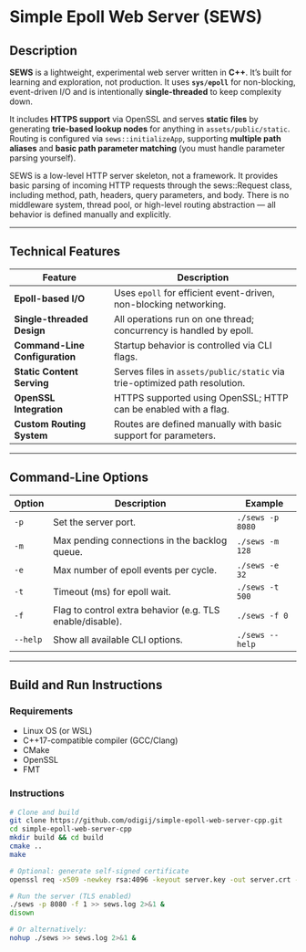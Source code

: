 # Simple Epoll Web Server (SEWS)

## Description

**SEWS** is a lightweight, experimental web server written in **C++**. It’s built for learning and exploration, not production. It uses **`sys/epoll`** for non-blocking, event-driven I/O and is intentionally **single-threaded** to keep complexity down.

It includes **HTTPS support** via OpenSSL and serves **static files** by generating **trie-based lookup nodes** for anything in `assets/public/static`. Routing is configured via `sews::initializeApp`, supporting **multiple path aliases** and **basic path parameter matching** (you must handle parameter parsing yourself).

SEWS is a low-level HTTP server skeleton, not a framework. It provides basic parsing of incoming HTTP requests through the sews::Request class, including method, path, headers, query parameters, and body. There is no middleware system, thread pool, or high-level routing abstraction — all behavior is defined manually and explicitly.

---

## Technical Features

| Feature                        | Description                                                                |
| ------------------------------ | -------------------------------------------------------------------------- |
| **Epoll-based I/O**            | Uses `epoll` for efficient event-driven, non-blocking networking.          |
| **Single-threaded Design**     | All operations run on one thread; concurrency is handled by epoll.         |
| **Command-Line Configuration** | Startup behavior is controlled via CLI flags.                              |
| **Static Content Serving**     | Serves files in `assets/public/static` via trie-optimized path resolution. |
| **OpenSSL Integration**        | HTTPS supported using OpenSSL; HTTP can be enabled with a flag.            |
| **Custom Routing System**      | Routes are defined manually with basic support for parameters.             |

---

## Command-Line Options

| Option   | Description                                               | Example          |
| -------- | --------------------------------------------------------- | ---------------- |
| `-p`     | Set the server port.                                      | `./sews -p 8080` |
| `-m`     | Max pending connections in the backlog queue.             | `./sews -m 128`  |
| `-e`     | Max number of epoll events per cycle.                     | `./sews -e 32`   |
| `-t`     | Timeout (ms) for epoll wait.                              | `./sews -t 500`  |
| `-f`     | Flag to control extra behavior (e.g. TLS enable/disable). | `./sews -f 0`    |
| `--help` | Show all available CLI options.                           | `./sews --help`  |

---

## Build and Run Instructions

### Requirements

- Linux OS (or WSL)
- C++17-compatible compiler (GCC/Clang)
- CMake
- OpenSSL
- FMT

### Instructions

```bash
# Clone and build
git clone https://github.com/odigij/simple-epoll-web-server-cpp.git
cd simple-epoll-web-server-cpp
mkdir build && cd build
cmake ..
make

# Optional: generate self-signed certificate
openssl req -x509 -newkey rsa:4096 -keyout server.key -out server.crt -days 365 -nodes

# Run the server (TLS enabled)
./sews -p 8080 -f 1 >> sews.log 2>&1 &
disown

# Or alternatively:
nohup ./sews >> sews.log 2>&1 &
```
